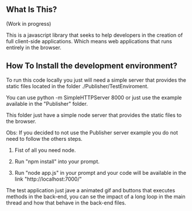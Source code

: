 What Is This?
-------------
(Work in progress)

This is a javascript library that seeks to help developers in the creation of full client-side applications.
Which means web applications that runs entirely in the browser.


How To Install the development environment?
-------------------------------------------
To run this code locally you just will need a simple server that provides the static files located in the folder ./Publisher/TestEnviroment.

You can use python -m SimpleHTTPServer 8000 or just use the example available in the "Publisher" folder.

This folder just have a simple node server that provides the static files to the browser.

Obs: If you decided to not use the Publisher server example you do not need to follow the others steps.

1. Fist of all you need node.

4. Run "npm install" into your prompt.

5. Run "node app.js" in your prompt and your code will be available in the link "http://localhost:7000/"

The test application just jave a animated gif and buttons that executes methods in the back-end, you can se the impact of a long loop in the main thread and how that behave in the back-end files.
